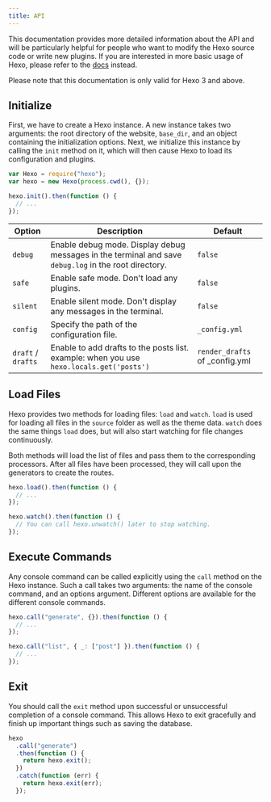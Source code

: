 ```yaml
---
title: API
---
```


This documentation provides more detailed information about the API and will be particularly helpful for people who want to modify the Hexo source code or write new plugins. If you are interested in more basic usage of Hexo, please refer to the [docs](../docs) instead.

Please note that this documentation is only valid for Hexo 3 and above.

## Initialize

First, we have to create a Hexo instance. A new instance takes two arguments: the root directory of the website, `base_dir`, and an object containing the initialization options. Next, we initialize this instance by calling the `init` method on it, which will then cause Hexo to load its configuration and plugins.

```js
var Hexo = require("hexo");
var hexo = new Hexo(process.cwd(), {});

hexo.init().then(function () {
  // ...
});
```

| Option             | Description                                                                                           | Default                           |
| ------------------ | ----------------------------------------------------------------------------------------------------- | --------------------------------- |
| `debug`            | Enable debug mode. Display debug messages in the terminal and save `debug.log` in the root directory. | `false`                           |
| `safe`             | Enable safe mode. Don't load any plugins.                                                             | `false`                           |
| `silent`           | Enable silent mode. Don't display any messages in the terminal.                                       | `false`                           |
| `config`           | Specify the path of the configuration file.                                                           | `_config.yml`                     |
| `draft` / `drafts` | Enable to add drafts to the posts list.<br> example: when you use `hexo.locals.get('posts')`    | `render_drafts` of \_config.yml |

## Load Files

Hexo provides two methods for loading files: `load` and `watch`. `load` is used for loading all files in the `source` folder as well as the theme data. `watch` does the same things `load` does, but will also start watching for file changes continuously.

Both methods will load the list of files and pass them to the corresponding processors. After all files have been processed, they will call upon the generators to create the routes.

```js
hexo.load().then(function () {
  // ...
});

hexo.watch().then(function () {
  // You can call hexo.unwatch() later to stop watching.
});
```

## Execute Commands

Any console command can be called explicitly using the `call` method on the Hexo instance. Such a call takes two arguments: the name of the console command, and an options argument. Different options are available for the different console commands.

```js
hexo.call("generate", {}).then(function () {
  // ...
});
```

```js
hexo.call("list", { _: ["post"] }).then(function () {
  // ...
});
```

## Exit

You should call the `exit` method upon successful or unsuccessful completion of a console command. This allows Hexo to exit gracefully and finish up important things such as saving the database.

```js
hexo
  .call("generate")
  .then(function () {
    return hexo.exit();
  })
  .catch(function (err) {
    return hexo.exit(err);
  });
```
